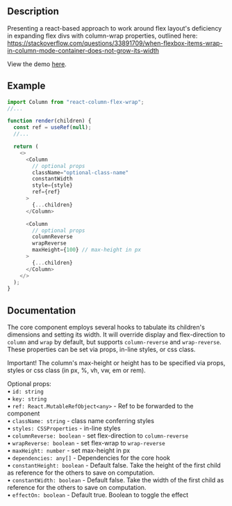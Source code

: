 ## Description

Presenting a react-based approach to work around flex layout's deficiency in expanding flex divs with column-wrap properties, outlined here:
https://stackoverflow.com/questions/33891709/when-flexbox-items-wrap-in-column-mode-container-does-not-grow-its-width

View the demo <a href="https://codesandbox.io/s/react-flex-column-wrap-demo-6y9348">here</a>.

## Example

```javascript
import Column from "react-column-flex-wrap";
//...

function render(children) {
  const ref = useRef(null);
  //...

  return (
    <>
      <Column
        // optional props
        className="optional-class-name"
        constantWidth
        style={style}
        ref={ref}
      >
        {...children}
      </Column>

      <Column
        // optional props
        columnReverse
        wrapReverse
        maxHeight={100} // max-height in px
      >
        {...children}
      </Column>
    </>
  );
}
```

## Documentation

The core component employs several hooks to tabulate its children's dimensions and setting its width. It will override display and flex-direction to `column` and `wrap` by default, but supports `column-reverse` and `wrap-reverse`. These properties can be set via props, in-line styles, or css class.

Important! The column's max-height or height has to be specified via props, styles or css class (in px, %, vh, vw, em or rem).

Optional props:
<br />• `id: string`
<br />• `key: string`
<br />• `ref: React.MutableRefObject<any>` - Ref to be forwarded to the component
<br />• `className: string` - class name conferring styles
<br />• `styles: CSSProperties` - in-line styles
<br />• `columnReverse: boolean` - set flex-direction to `column-reverse`
<br />• `wrapReverse: boolean` - set flex-wrap to `wrap-reverse`
<br />• `maxHeight: number` - set max-height in px
<br />• `dependencies: any[]` - Dependencies for the core hook
<br />• `constantHeight: boolean` - Default false. Take the height of the first child as reference for the others to save on computation.
<br />• `constantWidth: boolean` - Default false. Take the width of the first child as reference for the others to save on computation.
<br />• `effectOn: boolean` - Default true. Boolean to toggle the effect
